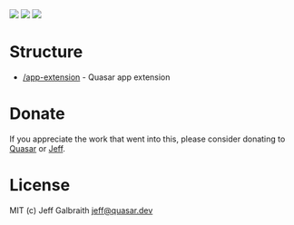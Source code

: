 <img src="https://img.shields.io/npm/v/@quasar/quasar-app-extension-dotenv.svg?label=@quasar/quasar-app-extension-dotenv">
<img src="https://img.shields.io/github/repo-size/quasarframework/app-extension-dotenv.svg">
<img src="https://img.shields.io/npm/dt/@quasar/quasar-app-extension-dotenv.svg">


# Structure
* [/app-extension](app-extension) - Quasar app extension

# Donate
If you appreciate the work that went into this, please consider donating to [Quasar](https://donate.quasar.dev) or [Jeff](https://github.com/sponsors/hawkeye64).

# License
MIT (c) Jeff Galbraith <jeff@quasar.dev>
